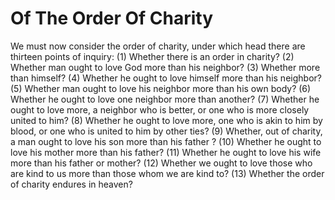 # Of The Order Of Charity

We must now consider the order of charity, under which head there are thirteen points of inquiry:
(1) Whether there is an order in charity?
(2) Whether man ought to love God more than his neighbor?
(3) Whether more than himself?
(4) Whether he ought to love himself more than his neighbor?
(5) Whether man ought to love his neighbor more than his own body?
(6) Whether he ought to love one neighbor more than another?
(7) Whether he ought to love more, a neighbor who is better, or one who is more closely united to him?
(8) Whether he ought to love more, one who is akin to him by blood, or one who is united to him by other ties?
(9) Whether, out of charity, a man ought to love his son more than his father ?
(10) Whether he ought to love his mother more than his father?
(11) Whether he ought to love his wife more than his father or mother?
(12) Whether we ought to love those who are kind to us more than those whom we are kind to?
(13) Whether the order of charity endures in heaven?